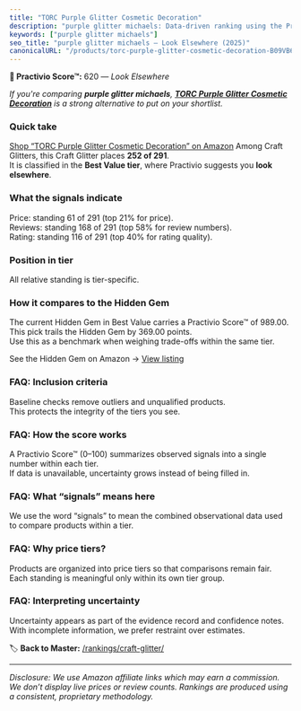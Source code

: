 ```yaml
---
title: "TORC Purple Glitter Cosmetic Decoration"
description: "purple glitter michaels: Data-driven ranking using the Practivio Score™. Positioned by quality, value, demand, findability, momentum."
keywords: ["purple glitter michaels"]
seo_title: "purple glitter michaels — Look Elsewhere (2025)"
canonicalURL: "/products/torc-purple-glitter-cosmetic-decoration-B09VB6F2NH/"
---
```


**🚫 Practivio Score™:** 620 — _Look Elsewhere_


*If you're comparing **purple glitter michaels**, **[TORC Purple Glitter Cosmetic Decoration](https://www.amazon.com/dp/B09VB6F2NH?tag=practivio-20)** is a strong alternative to put on your shortlist.*
### Quick take
[Shop “TORC Purple Glitter Cosmetic Decoration” on Amazon](https://www.amazon.com/dp/B09VB6F2NH?tag=practivio-20)
Among Craft Glitters, this Craft Glitter places **252 of 291**.  
It is classified in the **Best Value tier**, where Practivio suggests you **look elsewhere**.

### What the signals indicate
Price: standing 61 of 291 (top 21% for price).  
Reviews: standing 168 of 291 (top 58% for review numbers).  
Rating: standing 116 of 291 (top 40% for rating quality).  

### Position in tier
All relative standing is tier-specific.

### How it compares to the Hidden Gem
The current Hidden Gem in Best Value carries a Practivio Score™ of 989.00.  
This pick trails the Hidden Gem by 369.00 points.  
Use this as a benchmark when weighing trade-offs within the same tier.  

See the Hidden Gem on Amazon → [View listing](https://www.amazon.com/dp/B09VFKGL92?tag=practivio-20)

### FAQ: Inclusion criteria
Baseline checks remove outliers and unqualified products.  
This protects the integrity of the tiers you see.

### FAQ: How the score works
A Practivio Score™ (0–100) summarizes observed signals into a single number within each tier.  
If data is unavailable, uncertainty grows instead of being filled in.

### FAQ: What “signals” means here
We use the word “signals” to mean the combined observational data used to compare products within a tier.

### FAQ: Why price tiers?
Products are organized into price tiers so that comparisons remain fair.  
Each standing is meaningful only within its own tier group.

### FAQ: Interpreting uncertainty
Uncertainty appears as part of the evidence record and confidence notes.  
With incomplete information, we prefer restraint over estimates.


🏷️ **Back to Master:** [/rankings/craft-glitter/](/rankings/craft-glitter/)

---
_Disclosure: We use Amazon affiliate links which may earn a commission. We don’t display live prices or review counts. Rankings are produced using a consistent, proprietary methodology._
